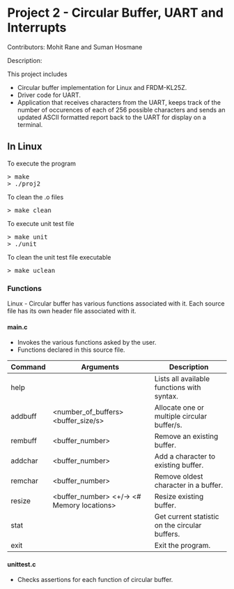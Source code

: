 # Project 2 - Circular Buffer, UART and Interrupts

Contributors: Mohit Rane and Suman Hosmane

Description:

This project includes 
- Circular buffer implementation for Linux and FRDM-KL25Z.
- Driver code for UART.
- Application that receives characters from the UART, keeps track of the number of occurences of each of 256 possible characters and sends an updated ASCII formatted report back to the UART for display on a terminal.

## In Linux
To execute the program
<pre>
> make
> ./proj2
</pre>

To clean the .o files
<pre>
> make clean
</pre>

To execute unit test file
<pre>
> make unit
> ./unit
</pre>

To clean the unit test file executable
<pre>
> make uclean
</pre>

### Functions

Linux - Circular buffer has various functions associated with it.
Each source file has its own header file associated with it.

#### main.c
- Invokes the various functions asked by the user.
- Functions declared in this source file.

Command | Arguments	| Description
-------	| ---------	| -----------
help | <none>	| Lists all available functions with syntax.
addbuff | <number_of_buffers> <buffer_size/s> | Allocate one or multiple circular buffer/s.
rembuff | <buffer_number> | Remove an existing buffer.
addchar | <buffer_number> <Character> | Add a character to existing buffer.
remchar | <buffer_number> | Remove oldest character in a buffer.
resize |	<buffer_number> <+/-> <# Memory locations> | Resize existing buffer.
stat | <none> | Get current statistic on the circular buffers.
exit | <none> | Exit the program.

#### unittest.c
- Checks assertions for each function of circular buffer.
